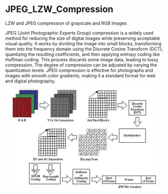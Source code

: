 # JPEG_LZW_Compression
LZW and JPEG compression of grayscale and RGB Images

JPEG (Joint Photographic Experts Group) compression is a widely used method for reducing the size of digital images while preserving acceptable visual quality. It works by dividing the image into small blocks, transforming them into the frequency domain using the Discrete Cosine Transform (DCT), quantizing the resulting coefficients, and then applying entropy coding like Huffman coding. This process discards some image data, leading to lossy compression. The degree of compression can be adjusted by varying the quantization levels. JPEG compression is effective for photographs and images with smooth color gradients, making it a standard format for web and digital photography.

<p align = "center"> <img src="jpg_comp.jpg"> </p>
